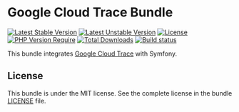 # Google Cloud Trace Bundle

[![Latest Stable Version](https://poser.pugx.org/softspring/google-cloud-trace-bundle/v/stable.svg)](https://packagist.org/packages/softspring/google-cloud-trace-bundle)
[![Latest Unstable Version](https://poser.pugx.org/softspring/google-cloud-trace-bundle/v/unstable.svg)](https://packagist.org/packages/softspring/google-cloud-trace-bundle)
[![License](https://poser.pugx.org/softspring/google-cloud-trace-bundle/license.svg)](https://packagist.org/packages/softspring/google-cloud-trace-bundle)
[![PHP Version Require](http://poser.pugx.org/softspring/google-cloud-trace-bundle/require/php)](https://packagist.org/packages/softspring/google-cloud-trace-bundle)
[![Total Downloads](https://poser.pugx.org/softspring/google-cloud-trace-bundle/downloads)](https://packagist.org/packages/softspring/google-cloud-trace-bundle)
[![Build status](https://github.com/softspring/google-cloud-trace-bundle/actions/workflows/php.yml/badge.svg?branch=5.1)](https://github.com/softspring/google-cloud-trace-bundle/actions/workflows/php.yml)

This bundle integrates [Google Cloud Trace](https://cloud.google.com/trace) with Symfony.

## License

This bundle is under the MIT license. See the complete license in the bundle [LICENSE](LICENSE) file.
